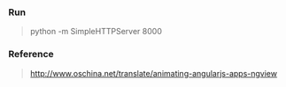 ### Run

> python -m SimpleHTTPServer 8000

### Reference

> http://www.oschina.net/translate/animating-angularjs-apps-ngview

